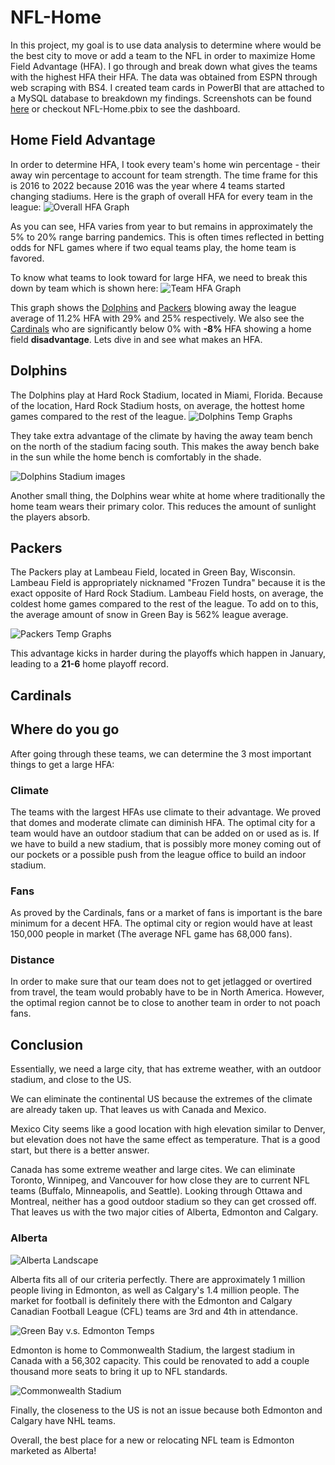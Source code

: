 # NFL-Home
 
In this project, my goal is to use data analysis to determine where would be the best city to move or add a team to the NFL in order to maximize Home Field Advantage (HFA). I go through and break down what gives the teams with the highest HFA their HFA. The data was obtained from ESPN through web scraping with BS4. I created team cards in PowerBI that are attached to a MySQL database to breakdown my findings. Screenshots can be found [here](https://github.com/JeffSinsel/NFL-Home/tree/main/team-cards) or checkout NFL-Home.pbix to see the dashboard. 

## Home Field Advantage
In order to determine HFA, I took every team's home win percentage - their away win percentage to account for team strength. The time frame for this is 2016 to 2022 because 2016 was the year where 4 teams started changing stadiums. Here is the graph of overall HFA for every team in the league: ![Overall HFA Graph](graphs/OverallHFA.jpg)

As you can see, HFA varies from year to but remains in approximately the 5% to 20% range barring pandemics. This is often times reflected in betting odds for NFL games where if two equal teams play, the home team is favored. 

To know what teams to look toward for large HFA, we need to break this down by team which is shown here: ![Team HFA Graph](graphs/TeamHFA.jpg)

This graph shows the [Dolphins](#dolphins) and [Packers](#packers) blowing away the league average of 11.2% HFA with 29% and 25% respectively. We also see the [Cardinals](#cardinals) who are significantly below 0% with **-8%** HFA showing a home field **disadvantage**. Lets dive in and see what makes an HFA.

## Dolphins
The Dolphins play at Hard Rock Stadium, located in Miami, Florida. Because of the location, Hard Rock Stadium hosts, on average, the hottest home games compared to the rest of the league. 
![Dolphins Temp Graphs](graphs/DolphinsSpec.jpg)

They take extra advantage of the climate by having the away team bench on the north of the stadium facing south. This makes the away bench bake in the sun while the home bench is comfortably in the shade. 

![Dolphins Stadium images](graphs/DolphinsAlt.jpg)

Another small thing, the Dolphins wear white at home where traditionally the home team wears their primary color. This reduces the amount of sunlight the players absorb.

## Packers
The Packers play at Lambeau Field, located in Green Bay, Wisconsin. Lambeau Field is appropriately nicknamed "Frozen Tundra" because it is the exact opposite of Hard Rock Stadium. Lambeau Field hosts, on average, the coldest home games compared to the rest of the league. To add on to this, the average amount of snow in Green Bay is 562% league average.

![Packers Temp Graphs](graphs/PackersSpec.jpg)

This advantage kicks in harder during the playoffs which happen in January, leading to a **21-6** home playoff record.

## Cardinals

## Where do you go
After going through these teams, we can determine the 3 most important things to get a large HFA:

### Climate
The teams with the largest HFAs use climate to their advantage. We proved that domes and moderate climate can diminish HFA. The optimal city for a team would have an outdoor stadium that can be added on or used as is. If we have to build a new stadium, that is possibly more money coming out of our pockets or a possible push from the league office to build an indoor stadium. 

### Fans
As proved by the Cardinals, fans or a market of fans is important is the bare minimum for a decent HFA. The optimal city or region would have at least 150,000 people in market (The average NFL game has 68,000 fans). 

### Distance
In order to make sure that our team does not to get jetlagged or overtired from travel, the team would probably have to be in North America. However, the optimal region cannot be to close to another team in order to not poach fans. 

## Conclusion
Essentially, we need a large city, that has extreme weather, with an outdoor stadium, and close to the US.

We can eliminate the continental US because the extremes of the climate are already taken up. That leaves us with Canada and Mexico. 

Mexico City seems like a good location with high elevation similar to Denver, but elevation does not have the same effect as temperature. That is a good start, but there is a better answer. 

Canada has some extreme weather and large cites. We can eliminate Toronto, Winnipeg, and Vancouver for how close they are to current NFL teams (Buffalo, Minneapolis, and Seattle). Looking through Ottawa and Montreal, neither has a good outdoor stadium so they can get crossed off. That leaves us with the two major cities of Alberta, Edmonton and Calgary.

### Alberta

![Alberta Landscape](graphs/Alberta.jpg)

Alberta fits all of our criteria perfectly. There are approximately 1 million people living in Edmonton, as well as Calgary's 1.4 million people. The market for football is definitely there with the Edmonton and Calgary Canadian Football League (CFL) teams are 3rd and 4th in attendance.

![Green Bay v.s. Edmonton Temps](graphs/GBvsED.jpg)

Edmonton is home to Commonwealth Stadium, the largest stadium in Canada with a 56,302 capacity. This could be renovated to add a couple thousand more seats to bring it up to NFL standards.

![Commonwealth Stadium](graphs/CommonStad.bmp)

Finally, the closeness to the US is not an issue because both Edmonton and Calgary have NHL teams.

Overall, the best place for a new or relocating NFL team is Edmonton marketed as Alberta!